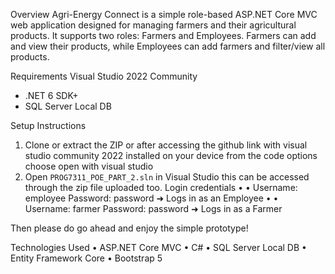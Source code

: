 Overview 
Agri-Energy Connect is a simple role-based ASP.NET Core MVC web application designed for managing farmers and their agricultural products. It supports two roles: Farmers and Employees. Farmers can add and view their products, while Employees can add farmers and filter/view all products.

Requirements
Visual Studio 2022 Community
- .NET 6 SDK+
- SQL Server Local DB

Setup Instructions
1. Clone or extract the ZIP or after accessing the github link with visual studio community 2022 installed on your device from the code options choose open with visual studio
2. Open `PROG7311_POE_PART_2.sln` in Visual Studio this can be accessed through the zip file uploaded too.
Login credentials 
•	• Username: employee Password: password ➜ Logs in as an Employee
•	• Username: farmer   Password: password ➜ Logs in as a Farmer

Then please do go ahead and enjoy the simple prototype!

Technologies Used 
• ASP.NET Core MVC
• C#
• SQL Server Local DB
• Entity Framework Core
• Bootstrap 5
